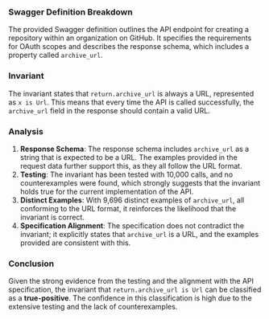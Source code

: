 ### Swagger Definition Breakdown
The provided Swagger definition outlines the API endpoint for creating a repository within an organization on GitHub. It specifies the requirements for OAuth scopes and describes the response schema, which includes a property called `archive_url`.

### Invariant
The invariant states that `return.archive_url` is always a URL, represented as `x is Url`. This means that every time the API is called successfully, the `archive_url` field in the response should contain a valid URL.

### Analysis
1. **Response Schema**: The response schema includes `archive_url` as a string that is expected to be a URL. The examples provided in the request data further support this, as they all follow the URL format.
2. **Testing**: The invariant has been tested with 10,000 calls, and no counterexamples were found, which strongly suggests that the invariant holds true for the current implementation of the API.
3. **Distinct Examples**: With 9,696 distinct examples of `archive_url`, all conforming to the URL format, it reinforces the likelihood that the invariant is correct.
4. **Specification Alignment**: The specification does not contradict the invariant; it explicitly states that `archive_url` is a URL, and the examples provided are consistent with this.

### Conclusion
Given the strong evidence from the testing and the alignment with the API specification, the invariant that `return.archive_url is Url` can be classified as a **true-positive**. The confidence in this classification is high due to the extensive testing and the lack of counterexamples.
